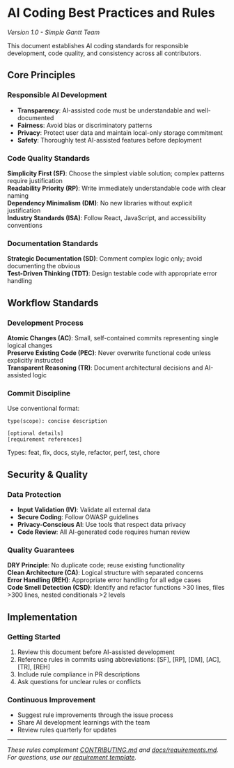 # AI Coding Best Practices and Rules

*Version 1.0 - Simple Gantt Team*

This document establishes AI coding standards for responsible development, code quality, and consistency across all contributors.

## Core Principles

### Responsible AI Development
- **Transparency**: AI-assisted code must be understandable and well-documented
- **Fairness**: Avoid bias or discriminatory patterns
- **Privacy**: Protect user data and maintain local-only storage commitment
- **Safety**: Thoroughly test AI-assisted features before deployment

### Code Quality Standards

**Simplicity First (SF)**: Choose the simplest viable solution; complex patterns require justification  
**Readability Priority (RP)**: Write immediately understandable code with clear naming  
**Dependency Minimalism (DM)**: No new libraries without explicit justification  
**Industry Standards (ISA)**: Follow React, JavaScript, and accessibility conventions

### Documentation Standards

**Strategic Documentation (SD)**: Comment complex logic only; avoid documenting the obvious  
**Test-Driven Thinking (TDT)**: Design testable code with appropriate error handling

## Workflow Standards

### Development Process
**Atomic Changes (AC)**: Small, self-contained commits representing single logical changes  
**Preserve Existing Code (PEC)**: Never overwrite functional code unless explicitly instructed  
**Transparent Reasoning (TR)**: Document architectural decisions and AI-assisted logic

### Commit Discipline
Use conventional format:
```
type(scope): concise description

[optional details]
[requirement references]
```
Types: feat, fix, docs, style, refactor, perf, test, chore

## Security & Quality

### Data Protection
- **Input Validation (IV)**: Validate all external data
- **Secure Coding**: Follow OWASP guidelines
- **Privacy-Conscious AI**: Use tools that respect data privacy
- **Code Review**: All AI-generated code requires human review

### Quality Guarantees
**DRY Principle**: No duplicate code; reuse existing functionality  
**Clean Architecture (CA)**: Logical structure with separated concerns  
**Error Handling (REH)**: Appropriate error handling for all edge cases  
**Code Smell Detection (CSD)**: Identify and refactor functions >30 lines, files >300 lines, nested conditionals >2 levels

## Implementation

### Getting Started
1. Review this document before AI-assisted development
2. Reference rules in commits using abbreviations: [SF], [RP], [DM], [AC], [TR], [REH]
3. Include rule compliance in PR descriptions
4. Ask questions for unclear rules or conflicts

### Continuous Improvement
- Suggest rule improvements through the issue process
- Share AI development learnings with the team
- Review rules quarterly for updates

---

*These rules complement [CONTRIBUTING.md](CONTRIBUTING.md) and [docs/requirements.md](docs/requirements.md). For questions, use our [requirement template](.github/ISSUE_TEMPLATE/requirement.md).*
